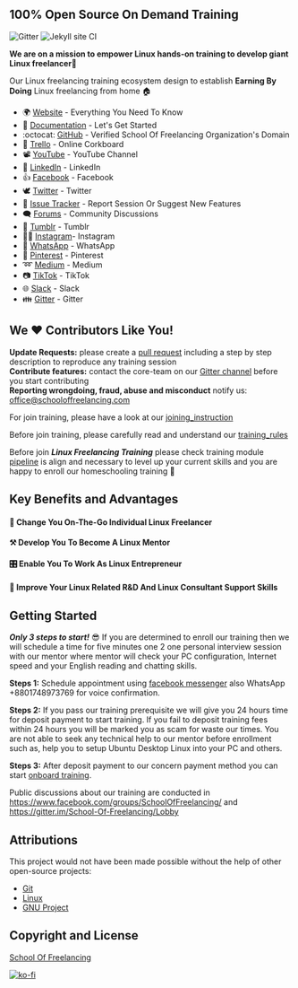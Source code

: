 ## 100% Open Source On Demand Training 
![Gitter](https://badges.gitter.im/School-Of-Freelancing/Lobby.svg)
![Jekyll site CI](https://github.com/SchoolOfFreelancing/BackOffice/workflows/Jekyll%20site%20CI/badge.svg?branch=master)

**We are on a mission to empower Linux hands-on training to develop giant Linux freelancer🐧** 

Our Linux freelancing training ecosystem design to establish **Earning By Doing** Linux freelancing from home 🏠

* 🌍 [Website](https://www.schooloffreelancing.com/) - Everything You Need To Know
* 📖 [Documentation](https://github.com/SchoolOfFreelancing/BackOffice/wiki) - Let's Get Started
* :octocat: [GitHub](https://github.com/SchoolOfFreelancing) - Verified School Of Freelancing Organization's Domain
* :rocket: [Trello](https://trello.com/b/RFo7GNdY/school-of-freelancing) - Online Corkboard
* :film_projector: [YouTube](https://www.youtube.com/channel/UCVPPcG_DnwE_L1YgiIGsSIA/sub_confirmation=1) - YouTube Channel  	
* :link: [LinkedIn](https://www.linkedin.com/company/school-of-freelancing) - LinkedIn
* 👍 [Facebook](https://www.facebook.com/SchoolOfFreelancing/) - Facebook
* 🕊 [Twitter](https://twitter.com/SchoolOfFreelan) - Twitter
* 🐞 [Issue Tracker](https://github.com/SchoolOfFreelancing/BackOffice/issues) - Report Session Or Suggest New Features
* 🗨 [Forums](https://www.facebook.com/groups/SchoolOfFreelancing/) - Community Discussions
* :stars: [Tumblr](https://www.tumblr.com/blog/schooloffreelancing) - Tumblr
* 🤳🏻 [Instagram](https://www.instagram.com/schooloffreelancing/)- Instagram
* :iphone: [WhatsApp](https://wa.me/8801748973769) - WhatsApp
* :pushpin: [Pinterest](https://www.pinterest.com/schooloffreelancing/) - Pinterest
* :loop: [Medium](https://medium.com/@schooloffreelancing) - Medium
* :camera: [TikTok](https://www.tiktok.com/@schooloffreelancing) - TikTok
* :globe_with_meridians: [Slack](https://schooloffreelancing.slack.com/) - Slack
* 👪 [Gitter](https://gitter.im/School-Of-Freelancing/Lobby) - Gitter

## We :heart: Contributors Like You!

**Update Requests:** please create a [pull request](https://github.com/SchoolOfFreelancing/BackOffice/pulls) including a step by step description to reproduce any training session  
**Contribute features:** contact the core-team on our [Gitter channel](https://gitter.im/School-Of-Freelancing/Lobby) before you start contributing   
**Reporting wrongdoing, fraud, abuse and misconduct** notify us: office@schooloffreelancing.com
  
For join training, please have a look at our [joining_instruction](https://docs.google.com/document/d/1ESFs4DZLt2xrtpGQFPynwps-2oZRZwF-5rv5EfqGANs/edit?usp=sharing)

Before join training, please carefully read and understand our [training_rules](https://docs.google.com/document/d/1UX8gTwFavlUjCqeD4lQ9r6LFY757v0ZbEj7rq3Nlek8/edit?usp=sharing)

Before join ***Linux Freelancing Training*** please check training module [pipeline](https://www.schooloffreelancing.com/Linux/) is align and necessary to level up your current skills and you are happy to enroll our homeschooling training 🏫

## Key Benefits and Advantages

#### 🐧 Change You On-The-Go Individual Linux Freelancer
#### ⚒ Develop You To Become A Linux Mentor
#### 🎛 Enable You To Work As Linux Entrepreneur
#### 🚀 Improve Your Linux Related R&D And Linux Consultant Support Skills


## Getting Started

_**Only 3 steps to start!**_ 😎
If you are determined to enroll our training then we will schedule a time for five minutes one 2 one personal interview session with our mentor where mentor will check your PC configuration, Internet speed and your English reading and chatting skills. 

**Steps 1:** Schedule appointment using [facebook messenger](https://www.facebook.com/SchoolOfFreelancing/) also WhatsApp +8801748973769 for voice  confirmation.

**Steps 2:** If you pass our training prerequisite we will give you 24 hours time for deposit payment to start training. If you fail to deposit training fees within 24 hours you will be marked you as scam for waste our times. You are not able to seek any technical help to our mentor before enrollment such as, help you to setup Ubuntu Desktop Linux into your PC and  others.  

**Steps 3:** After deposit payment to our concern payment method you can start [onboard training](https://trello.com/b/RFo7GNdY/school-of-freelancing). 

Public discussions about our training are conducted in https://www.facebook.com/groups/SchoolOfFreelancing/ and https://gitter.im/School-Of-Freelancing/Lobby

## Attributions
This project would not have been made possible without the help of other open-source projects:
* [Git](https://github.com/git/git)
* [Linux](https://github.com/torvalds/linux)
* [GNU Project](https://www.gnu.org/licenses/gpl-3.0.en.html)

## Copyright and License 
[School Of Freelancing](https://www.schooloffreelancing.com/) 


[![ko-fi](https://ko-fi.com/img/githubbutton_sm.svg)](https://ko-fi.com/L3L53CU1H)

  
